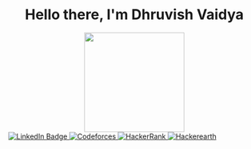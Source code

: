 <div id="header" align="center">
  <h1>Hello there, I'm Dhruvish Vaidya </h1>
  <img src="https://img.stablecog.com/insecure/1920w/aHR0cHM6Ly9iLnN0YWJsZWNvZy5jb20vMTg1OGZmMTktMTI4Ny00NWUwLTg5YjEtYzc0ZWUxZjFjYzUzLmpwZWc.webp" width="200" />
</div>

<div id="badges">
  <a href="https://www.linkedin.com/in/dhruvish-vaidya-b5881a153/">
    <img src="https://img.shields.io/badge/LinkedIn-blue?style=for-the-badge&logo=linkedin&logoColor=white" alt="LinkedIn Badge"/>
  </a>
  <a href="https://codeforces.com/profile/dvaidya_rk">
    <img src="https://img.shields.io/badge/Medium-white?style=for-the-badge&logo=medium&logoColor=black" alt="Codeforces"/>
  </a>
  <a href="https://www.hackerrank.com/profile/dvaidya0317">
    <img src="https://img.shields.io/badge/tableau-navy?style=for-the-badge&logo=tableau&logoColor=white" alt="HackerRank"/>
  </a>
  <a href="https://www.hackerearth.com/@dvaidya17/">
    <img src="https://img.shields.io/badge/tableau-navy?style=for-the-badge&logo=tableau&logoColor=black" alt="Hackerearth"/>
  </a>
</div>

